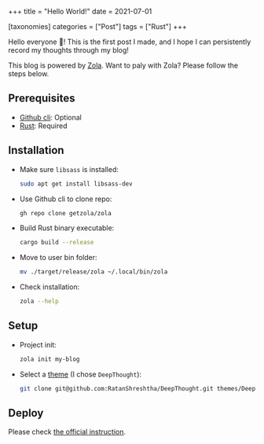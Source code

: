+++
title = "Hello World!"
date = 2021-07-01

[taxonomies]
categories = ["Post"]
tags = ["Rust"]
+++

Hello everyone :wave:! This is the first post I made, and I hope I can persistently record my thoughts through my blog!

This blog is powered by [Zola](https://github.com/getzola/zola). Want to paly with Zola? Please follow the steps below.

## Prerequisites

- [Github cli](https://cli.github.com/): Optional
- [Rust](https://www.rust-lang.org/): Required

## Installation

- Make sure `libsass` is installed:

  ```sh
  sudo apt get install libsass-dev
  ```

- Use Github cli to clone repo:

  ```sh
  gh repo clone getzola/zola
  ```

- Build Rust binary executable:

  ```sh
  cargo build --release
  ```

- Move to user bin folder:

  ```sh
  mv ./target/release/zola ~/.local/bin/zola
  ```

- Check installation:

  ```sh
  zola --help
  ```

## Setup

- Project init:

  ```sh
  zola init my-blog
  ```

- Select a [theme](https://www.getzola.org/themes/) (I chose `DeepThought`):

  ```sh
  git clone git@github.com:RatanShreshtha/DeepThought.git themes/DeepThought
  ```

## Deploy

Please check [the official instruction](https://www.getzola.org/documentation/deployment/github-pages/).
